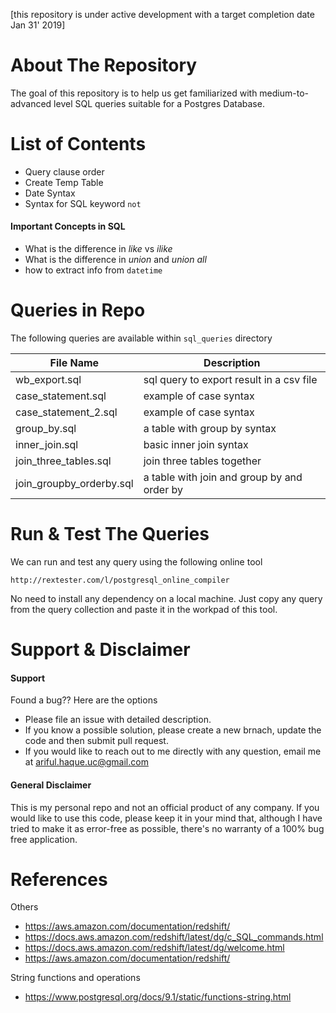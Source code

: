 [this repository is under active development with a target completion date Jan 31' 2019]


About The Repository
===========
The goal of this repository is to help us get familiarized with medium-to-advanced level SQL queries suitable for a Postgres Database. 

List of Contents
===========
- Query clause order
- Create Temp Table
- Date Syntax
- Syntax for SQL keyword ```not```



#### Important Concepts in SQL
 - What is the difference in *like* vs *ilike*
 - What is the difference in *union* and *union all*
 - how to extract info from ```datetime```
 

Queries in Repo
=========

The following queries are available within ```sql_queries``` directory

File Name | Description
--- | ---
wb_export.sql | sql query to export result in a csv file
case_statement.sql | example of case syntax
case_statement_2.sql | example of case syntax
group_by.sql | a table with group by syntax
inner_join.sql | basic inner join syntax
join_three_tables.sql | join three tables together
join_groupby_orderby.sql | a table with join and group by and order by





Run & Test The Queries
===========
We can run and test any query using the following online tool
```
http://rextester.com/l/postgresql_online_compiler
```
No need to install any dependency on a local machine. Just copy any query from the 
query collection and paste it in the workpad of this tool.




Support & Disclaimer
===
#### Support
Found a bug?? Here are the options
  - Please file an issue with detailed description.
  - If you know a possible solution, please create a new brnach, update the code and then submit pull request.
  - If you would  like to reach out to me directly with any question, email me at ariful.haque.uc@gmail.com


#### General Disclaimer
This is my personal repo and not an official product of any company. If you would like to use this code, please keep it in your mind that, although I have tried to make it as error-free as possible, there's no warranty of a 100% bug free application. 


References
=========
Others
  - https://aws.amazon.com/documentation/redshift/
  - https://docs.aws.amazon.com/redshift/latest/dg/c_SQL_commands.html
  - https://docs.aws.amazon.com/redshift/latest/dg/welcome.html
  - https://aws.amazon.com/documentation/redshift/

String functions and operations
 - https://www.postgresql.org/docs/9.1/static/functions-string.html
